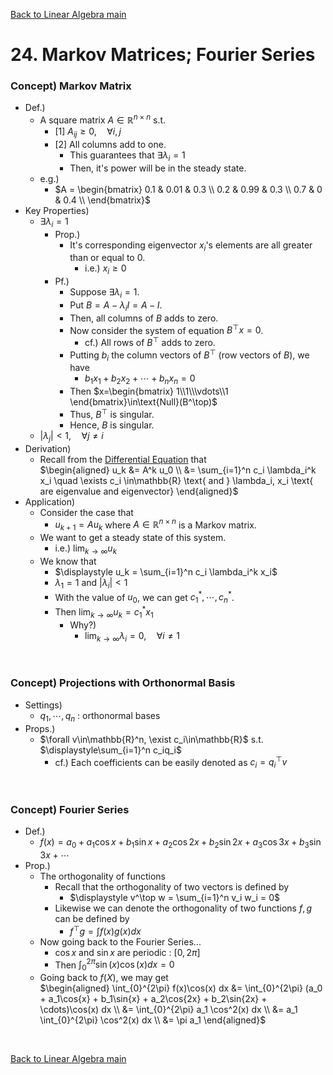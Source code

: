 [Back to Linear Algebra main](../../main.md)

# 24. Markov Matrices; Fourier Series
### Concept) Markov Matrix
- Def.)
  - A square matrix $`A\in\mathbb{R}^{n\times n}`$ s.t.
    - [1] $`A_{ij}\ge 0, \quad \forall i,j`$
    - [2] All columns add to one.
      - This guarantees that $`\exists \lambda_i = 1`$
      - Then, it's power will be in the steady state.
  - e.g.)
    - $`A = \begin{bmatrix}
      0.1 & 0.01 & 0.3 \\
      0.2 & 0.99 & 0.3 \\
      0.7 & 0 & 0.4 \\
    \end{bmatrix}`$
- Key Properties)
  - $`\exists \lambda_i = 1`$
    - Prop.)
      - It's corresponding eigenvector $`x_i`$'s elements are all greater than or equal to 0.
        - i.e.) $`x_i \ge 0`$
    - Pf.)
      - Suppose $`\exists \lambda_i = 1`$.
      - Put $`B = A-\lambda_i I = A-I`$.
      - Then, all columns of $`B`$ adds to zero.
      - Now consider the system of equation $`B^\top x = 0`$.
        - cf.) All rows of $`B^\top`$ adds to zero.
      - Putting $`b_i`$ the column vectors of $`B^\top`$ (row vectors of $`B`$), we have
        - $`b_1x_1 + b_2x_2 + \cdots + b_nx_n = 0`$
      - Then $`x=\begin{bmatrix}
        1\\1\\\vdots\\1
      \end{bmatrix}\in\text{Null}(B^\top)`$
      - Thus, $`B^\top`$ is singular.
      - Hence, $`B`$ is singular.
  - $`\vert\lambda_j\vert \lt 1, \quad \forall j \ne i`$
- Derivation)
  - Recall from the [Differential Equation](2223.md#concept-system-of-differential-equations) that   
    $`\begin{aligned}
      u_k &= A^k u_0 \\
      &= \sum_{i=1}^n c_i \lambda_i^k x_i \quad \exists c_i \in\mathbb{R} \text{ and } \lambda_i, x_i \text{ are eigenvalue and eigenvector}
    \end{aligned}`$
- Application)
  - Consider the case that
    - $`u_{k+1} = Au_k`$ where $`A\in\mathbb{R}^{n\times n}`$ is a Markov matrix.
  - We want to get a steady state of this system.
    - i.e.) $`\displaystyle\lim_{k\rightarrow\infty}u_k`$
  - We know that
    - $`\displaystyle u_k = \sum_{i=1}^n c_i \lambda_i^k x_i`$
    - $`\lambda_1 = 1`$ and $`\vert \lambda_i \vert \lt 1`$
    - With the value of $`u_0`$, we can get $`c_1^*, \cdots, c_n^*`$.
    - Then $`\displaystyle\lim_{k\rightarrow\infty}u_k = c_1^* x_1`$
      - Why?)
        - $`\displaystyle\lim_{k\rightarrow\infty}\lambda_i = 0, \quad \forall i\ne 1`$

<br>

### Concept) Projections with Orthonormal Basis
- Settings)
  - $`q_1, \cdots, q_n`$ : orthonormal bases
- Props.)
  - $`\forall v\in\mathbb{R}^n, \exist c_i\in\mathbb{R}`$ s.t. $`\displaystyle\sum_{i=1}^n c_iq_i`$
    - cf.) Each coefficients can be easily denoted as $`c_i = q_i^\top v`$

<br>

### Concept) Fourier Series
- Def.)
  - $`f(x) = a_0 + a_1\cos{x} + b_1\sin{x} + a_2\cos{2x} + b_2\sin{2x} + a_3\cos{3x} + b_3\sin{3x} + \cdots`$
- Prop.)
  - The orthogonality of functions
    - Recall that the orthogonality of two vectors is defined by
      - $`\displaystyle v^\top w = \sum_{i=1}^n v_i w_i = 0`$
    - Likewise we can denote the orthogonality of two functions $`f,g`$ can be defined by
      - $`\displaystyle f^\top g = \int f(x)g(x)dx`$
  - Now going back to the Fourier Series...
    - $`\cos{x}`$ and $`\sin{x}`$ are periodic : $`[0, 2\pi]`$
    - Then $`\displaystyle \int_{0}^{2\pi} \sin(x)\cos(x)dx = 0`$
  - Going back to $`f(X)`$, we may get   
    $`\begin{aligned}
        \int_{0}^{2\pi} f(x)\cos(x) dx &= \int_{0}^{2\pi} (a_0 + a_1\cos{x} + b_1\sin{x} + a_2\cos{2x} + b_2\sin{2x} + \cdots)\cos(x) dx \\
        &= \int_{0}^{2\pi} a_1 \cos^2(x) dx \\
        &= a_1 \int_{0}^{2\pi} \cos^2(x) dx \\
        &= \pi a_1
    \end{aligned}`$

<br>

[Back to Linear Algebra main](../../main.md)